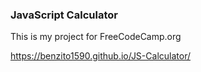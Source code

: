 ### JavaScript Calculator ###

This is my project for FreeCodeCamp.org

https://benzito1590.github.io/JS-Calculator/
